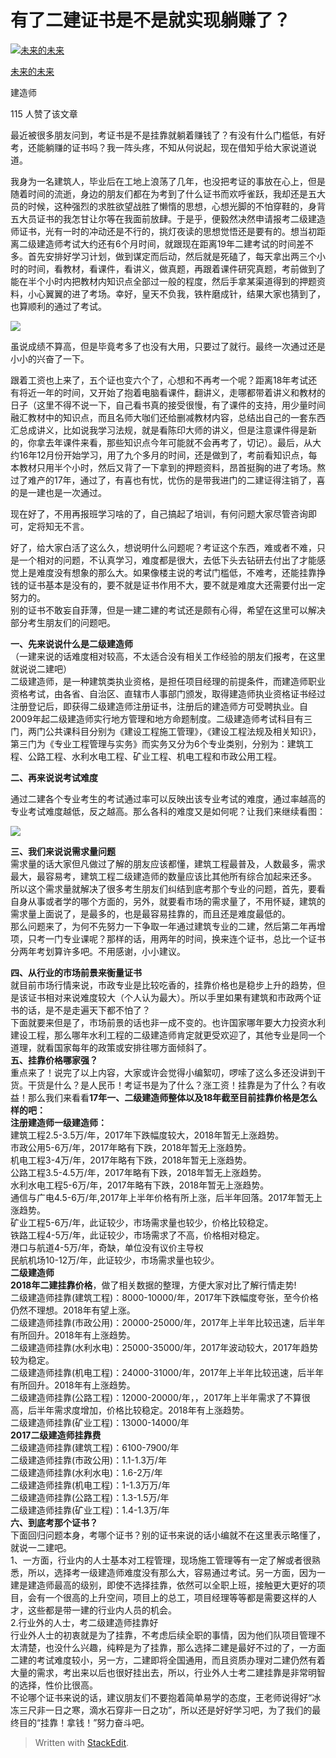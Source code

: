 
# 有了二建证书是不是就实现躺赚了？

[![未来的未来](https://pic1.zhimg.com/v2-85191017229dd01e2f4e8b5faa860f29_xs.jpg)](https://www.zhihu.com/people/wei-lai-de-wei-lai-62-49)

[未来的未来](https://www.zhihu.com/people/wei-lai-de-wei-lai-62-49)

建造师

115 人赞了该文章

最近被很多朋友问到，考证书是不是挂靠就躺着赚钱了？有没有什么门槛低，有好考，还能躺赚的证书吗？我一阵头疼，不知从何说起，现在借知乎给大家说道说道。

  
我身为一名建筑人，毕业后在工地上浪荡了几年，也没把考证的事放在心上，但是随着时间的流逝，身边的朋友们都在为考到了什么证书而欢呼雀跃，我却还是五大员的时候，这种强烈的求胜欲望战胜了懒惰的思想，心想光脚的不怕穿鞋的，身背五大员证书的我怎甘让尔等在我面前放肆。于是乎，便毅然决然申请报考二级建造师证书，光有一时的冲动还是不行的，挑灯夜读的思想觉悟还是要有的。想当初距离二级建造师考试大约还有6个月时间，就跟现在距离19年二建考试的时间差不多。首先安排好学习计划，做到谋定而后动，然后就是死磕了，每天拿出两三个小时的时间，看教材，看课件，看讲义，做真题，再跟着课件研究真题，考前做到了能在半个小时内把教材内知识点全部过一般的程度，然后手拿某渠道得到的押题资料，小心翼翼的进了考场。幸好，皇天不负我，铁杵磨成针，结果大家也猜到了，也算顺利的通过了考试。  

![](https://pic2.zhimg.com/80/v2-f5b7685c42d0d329fae9f7071e923669_hd.jpg)

虽说成绩不算高，但是毕竟考多了也没有大用，只要过了就行。最终一次通过还是小小的兴奋了一下。

  
跟着工资也上来了，五个证也变六个了，心想和不再考一个呢？距离18年考试还有将近一年的时间，又开始了抱着电脑看课件，翻讲义，走哪都带着讲义和教材的日子（这里不得不说一下，自己看书真的接受很慢，有了课件的支持，用少量时间融汇教材中的知识点，而且名师大咖们还给删减教材内容，总结出自己的一套东西汇总成讲义，比如说我学习法规，就是看陈印大师的讲义，但是注意课件得是新的，你拿去年课件来看，那些知识点今年可能就不会再考了，切记）。最后，从大约16年12月份开始学习，用了九个多月的时间，还是做到了，考前看知识点，每本教材只用半个小时，然后又背了一下拿到的押题资料，昂首挺胸的进了考场。熬过了难产的17年，通过了，有喜也有忧，忧伤的是带我进门的二建证得注销了，喜的是一建也是一次通过。

  
现在好了，不用再报班学习啥的了，自己搞起了培训，有何问题大家尽管咨询即可，定将知无不言。

  
好了，给大家白活了这么久，想说明什么问题呢？考证这个东西，难或者不难，只是一个相对的问题，不认真学习，难度都是很大，去低下头去钻研去付出了才能感觉上是难度没有想象的那么大。如果像楼主说的考试门槛低，不难考，还能挂靠挣钱的证书基本是没有的，要不就是证书作用不大，要不就是难度大还需要付出一定努力的。  
别的证书不敢妄自菲薄，但是一建二建的考试还是颇有心得，希望在这里可以解决部分考生朋友们的问题吧。  

**一、先来说说什么是二级建造师**  
（一建来说的话难度相对较高，不太适合没有相关工作经验的朋友们报考，在这里就说说二建吧）  
二级建造师，是一种建筑类执业资格，是担任项目经理的前提条件，而建造师职业资格考试，由各省、自治区、直辖市人事部门颁发，取得建造师执业资格证书经过注册登记后，即获得二级建造师注册证书，注册后的建造师方可受聘执业。自2009年起二级建造师实行地方管理和地方命题制度。二级建造师考试科目有三门，两门公共课科目分别为《建设工程施工管理》，《建设工程法规及相关知识》，第三门为《专业工程管理与实务》而实务又分为6个专业类别，分别为：建筑工程、公路工程、水利水电工程、矿业工程、机电工程和市政公用工程。

  
**二、再来说说考试难度**

通过二建各个专业考生的考试通过率可以反映出该专业考试的难度，通过率越高的专业考试难度越低，反之越高。那么各科的难度又是如何呢？让我们来继续看图：  

![](https://pic4.zhimg.com/80/v2-97f73f4ca4b3401cb52239a49cdf4bf7_hd.jpg)

**三、我们来说说需求量问题**  
需求量的话大家但凡做过了解的朋友应该都懂，建筑工程最普及，人数最多，需求最大，最容易考，建筑工程二级建造师的数量应该比其他所有综合加起来还多。  
所以这个需求量就解决了很多考生朋友们纠结到底考那个专业的问题，首先，要看自身从事或者学的哪个方面的，另外，就要看市场的需求量了，不用怀疑，建筑的需求量上面说了，是最多的，也是最容易挂靠的，而且还是难度最低的。  
那么问题来了，为何不先努力一下争取一年通过建筑专业的二建，然后第二年再增项，只考一门专业课呢？那样的话，用两年的时间，换来连个证书，总比一个证书分两年考划算许多吧。不用感谢，小小建议。

  
**四、从行业的市场前景来衡量证书**  
就目前市场行情来说，市政专业是比较吃香的，挂靠价格也是稳步上升的趋势，但是该证书相对来说难度较大（个人认为最大）。所以手里如果有建筑和市政两个证书的话，是不是走遍天下都不怕了？  
下面就要来但是了，市场前景的话也非一成不变的。也许国家哪年要大力投资水利建设工程，那么哪年水利工程的二级建造师肯定就更受欢迎了，其他专业是同一个道理，就看国家每年的政策或安排往哪方面倾斜了。  
**五、挂靠价格哪家强？**  
重点来了！说完了以上内容，大家或许会觉得小编絮叨，啰嗦了这么多还没讲到干货。干货是什么？是人民币！考证书是为了什么？涨工资！挂靠是为了什么？有收益！那么我们来看看**17年一、二级建造师整体以及18年截至目前挂靠价格是怎么样的吧：**  
**注册建造师一级建造师：**  
建筑工程2.5-3.5万/年，2017年下跌幅度较大，2018年暂无上涨趋势。  
市政公用5-6万/年，2017年略有下跌，2018年暂无上涨趋势。  
机电工程3-4万/年，2017年略有下跌，2018年暂无上涨趋势。  
公路工程3.5-4.5万/年，2017年略有下跌，2018年暂无上涨趋势。  
水利水电工程5-6万/年，2017年略有下跌，2018年暂无上涨趋势。  
通信与广电4.5-6万/年,2017年上半年价格有所上涨，后半年回落。2017年暂无上涨趋势。  
矿业工程5-6万/年，此证较少，市场需求量也较少，价格比较稳定。  
铁路工程4-5万/年，此证较少，市场需求了不高，价格相对稳定。  
港口与航道4-5万/年，奇缺，单位没有议价主导权  
民航机场10-12万/年，此证较少，市场需求量也较少。  
**二级建造师**  
**2018年二建挂靠价格**，做了相关数据的整理，方便大家对比了解行情走势!  
二级建造师挂靠(建筑工程)：8000-10000/年，2017年下跌幅度夸张，至今价格仍然不理想。2018年有望上涨。  
二级建造师挂靠(市政公用)：20000-25000/年，2017年上半年比较迅速，后半年有所回升。2018年有上涨趋势。  
二级建造师挂靠(水利水电)：25000-35000/年，2017年波动较大，2017年趋势较为稳定。  
二级建造师挂靠(机电工程)：24000-31000/年，2017年上半年比较迅速，后半年有所回升。2018年有上涨趋势。  
二级建造师挂靠(公路工程)：12000-20000/年，，2017年上半年需求了不算很高，后半年需求度增加，价格比较稳定。2018年有上涨趋势。  
二级建造师挂靠(矿业工程)：13000-14000/年  
**2017二级建造师挂靠费**  
二级建造师挂靠(建筑工程)：6100-7900/年  
二级建造师挂靠(市政公用)：1.1-1.3万/年  
二级建造师挂靠(水利水电)：1.6-2万/年  
二级建造师挂靠(机电工程)：1-1.3万万/年  
二级建造师挂靠(公路工程)：1.3-1.5万/年  
二级建造师挂靠(矿业工程)：1.4-1.3万/年  
**六、到底考那个证书？**  
下面回归问题本身，考哪个证书？别的证书来说的话小编就不在这里表示略懂了，就说一二建吧。  
1、一方面，行业内的人士基本对工程管理，现场施工管理等有一定了解或者很熟悉，所以，选择考一级建造师难度没有那么大，容易通过考试。另一方面，因为一建是建造师最高的级别，即使不选择挂靠，依然可以全职上班，接触更大更好的项目，会有一个很高的上升空间，项目上的总工，项目经理等等都是需要这样的人才，这些都是带一建的行业内人员的机会。  
2.行业外的人士，考二级建造师挂靠好  
行业外人士的初衷就是为了挂靠，不考虑后续全职的事情，因为他们队项目管理不太清楚，也没什么兴趣，纯粹是为了挂靠，那么选择二建是最好不过的了，一方面二建的考试难度较小，另一方，二建即将全国通用，而且资质办理对二建仍然有着大量的需求，考出来以后也很好挂出去，所以，行业外人士考二建挂靠是非常明智的选择，性价比很高。  
不论哪个证书来说的话，建议朋友们不要抱着简单易学的态度，王老师说得好“冰冻三尺非一日之寒，滴水石穿非一日之功”，所以还是好好学习吧，为了我们的最终目的“挂靠！拿钱！”努力奋斗吧。

> Written with [StackEdit](https://stackedit.io/).
<!--stackedit_data:
eyJoaXN0b3J5IjpbLTE1MzY2MjMyNDddfQ==
-->